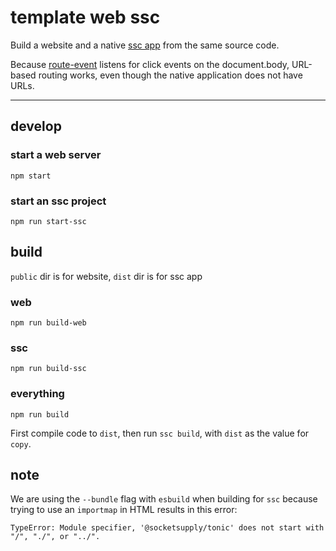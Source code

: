 # template web ssc

Build a website and a native [ssc app](https://github.com/socketsupply/socket) from the same source code.

Because [route-event](https://github.com/nichoth/route-event) listens for click events on the document.body, URL-based routing works, even though the native application does not have URLs.

-------

## develop

### start a web server
```
npm start
```

### start an ssc project
```
npm run start-ssc
```

## build
`public` dir is for website, `dist` dir is for ssc app

### web
```
npm run build-web
```

### ssc
```
npm run build-ssc
```

### everything
```
npm run build
```

First compile code to `dist`, then run `ssc build`, with `dist` as the value for `copy`.


## note

We are using the `--bundle` flag with `esbuild` when building for `ssc` because trying to use an `importmap` in HTML results in this error:

```
TypeError: Module specifier, '@socketsupply/tonic' does not start with "/", "./", or "../". 
```
